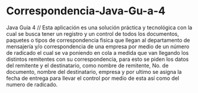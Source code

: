 # Correspondencia-Java-Gu-a-4
Java Guía 4
// Esta aplicación es una solución práctica  y tecnológica con la cual se busca tener un registro y un control de todos los documentos, paquetes o tipos de correspondencia fisica que llegan al departamento de mensajería y/o correspondencia de una empresa por medio de un número de radicado el cual se va poniendo en cola a medida que van llegando los distintos remitentes con su correspondencia, para esto se piden los datos del remitente y el destinatario, como nombre de remitente, No. de documento, nombre del destinatario, empresa y por ultimo se asigna la fecha de entrega para llevar el control por medio de esta así como del numero de radicado.
